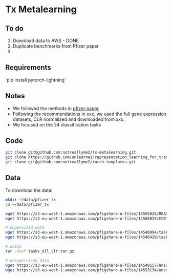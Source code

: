 # Tx Metalearning

## To do

1. Download data to AWS - DONE
2. Duplicate benchmarks from Pfizer paper
3. 

## Requirements
'pip install pytorch-lightning'

## Notes
* We followed the methods in [pfizer paper](papers/pfizer-tx.pdf)
* Following the recommendations in xxx, we used the full gene expression datasets, CLR normalized and downloaded from xxx.
* We focused on the 24 classification tasks

## Code
```bash
git clone git@github.com:notreallyme2/tx-metalearning.git
git clone https://github.com/unlearnai/representation_learning_for_transcriptomics.git
git clone git@github.com:notreallyme2/torch-templates.git
```

## Data 

To download the data:

```bash
mkdir ~/data/pfizer_tx
cd ~/data/pfizer_tx

wget https://s3-eu-west-1.amazonaws.com/pfigshare-u-files/14565026/README.md
wget https://s3-eu-west-1.amazonaws.com/pfigshare-u-files/14565029/CCBY4.0license.txt

# supervised data
wget https://s3-eu-west-1.amazonaws.com/pfigshare-u-files/14548094/tasks_README.md # readme
wget https://s3-eu-west-1.amazonaws.com/pfigshare-u-files/14546420/tasks_all_clr.tar.gz # data

# unzip
tar -zxvf tasks_all_clr.tar.gz

# unsupervised data
wget https://s3-eu-west-1.amazonaws.com/pfigshare-u-files/14548157/unsupervised_README.md # readme
wget https://s3-eu-west-1.amazonaws.com/pfigshare-u-files/14553134/unsupervised_all_clr_train.h5 # data
```
